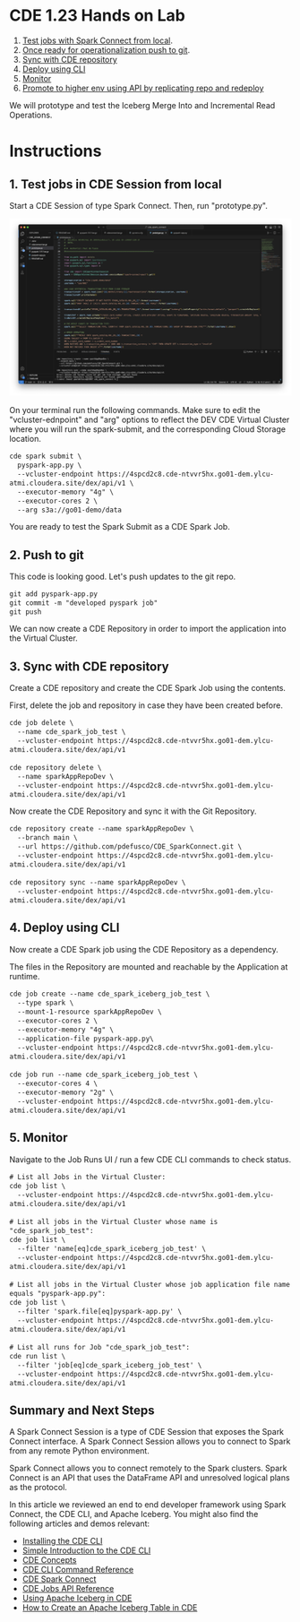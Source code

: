 # CDE 1.23 Hands on Lab

1. [Test jobs with Spark Connect from local](https://github.com/pdefusco/CDE_SparkConnect?tab=readme-ov-file#1-test-jobs-in-cde-session-from-local).  
2. [Once ready for operationalization push to git](https://github.com/pdefusco/CDE_SparkConnect?tab=readme-ov-file#2-push-to-git).
3. [Sync with CDE repository](https://github.com/pdefusco/CDE_SparkConnect?tab=readme-ov-file#3-sync-with-cde-repository)
4. [Deploy using CLI](https://github.com/pdefusco/CDE_SparkConnect?tab=readme-ov-file#4-deploy-using-cli)
5. [Monitor](https://github.com/pdefusco/CDE_SparkConnect?tab=readme-ov-file#5-monitor)
6. [Promote to higher env using API by replicating repo and redeploy](https://github.com/pdefusco/CDE_SparkConnect?tab=readme-ov-file#6-promote-to-higher-env-using-api-by-replicating-repo-and-redeploy)

We will prototype and test the Iceberg Merge Into and Incremental Read Operations.

# Instructions

## 1. Test jobs in CDE Session from local

Start a CDE Session of type Spark Connect. Then, run "prototype.py".

![alt text](../../img/cde_spark_connect_vscode.png)

On your terminal run the following commands. Make sure to edit the "vcluster-ednpoint" and "arg" options to reflect the DEV CDE Virtual Cluster where you will run the spark-submit, and the corresponding Cloud Storage location.

```
cde spark submit \
  pyspark-app.py \
  --vcluster-endpoint https://4spcd2c8.cde-ntvvr5hx.go01-dem.ylcu-atmi.cloudera.site/dex/api/v1 \
  --executor-memory "4g" \
  --executor-cores 2 \
  --arg s3a://go01-demo/data
```

You are ready to test the Spark Submit as a CDE Spark Job.

## 2. Push to git

This code is looking good. Let's push updates to the git repo.

```
git add pyspark-app.py
git commit -m "developed pyspark job"
git push
```

We can now create a CDE Repository in order to import the application into the Virtual Cluster.

## 3. Sync with CDE repository

Create a CDE repository and create the CDE Spark Job using the contents.

First, delete the job and repository in case they have been created before.

```
cde job delete \
  --name cde_spark_job_test \
  --vcluster-endpoint https://4spcd2c8.cde-ntvvr5hx.go01-dem.ylcu-atmi.cloudera.site/dex/api/v1

cde repository delete \
  --name sparkAppRepoDev \
  --vcluster-endpoint https://4spcd2c8.cde-ntvvr5hx.go01-dem.ylcu-atmi.cloudera.site/dex/api/v1
```

Now create the CDE Repository and sync it with the Git Repository.

```
cde repository create --name sparkAppRepoDev \
  --branch main \
  --url https://github.com/pdefusco/CDE_SparkConnect.git \
  --vcluster-endpoint https://4spcd2c8.cde-ntvvr5hx.go01-dem.ylcu-atmi.cloudera.site/dex/api/v1

cde repository sync --name sparkAppRepoDev \
  --vcluster-endpoint https://4spcd2c8.cde-ntvvr5hx.go01-dem.ylcu-atmi.cloudera.site/dex/api/v1
```

## 4. Deploy using CLI

Now create a CDE Spark job using the CDE Repository as a dependency.

The files in the Repository are mounted and reachable by the Application at runtime.

```
cde job create --name cde_spark_iceberg_job_test \
  --type spark \
  --mount-1-resource sparkAppRepoDev \
  --executor-cores 2 \
  --executor-memory "4g" \
  --application-file pyspark-app.py\
  --vcluster-endpoint https://4spcd2c8.cde-ntvvr5hx.go01-dem.ylcu-atmi.cloudera.site/dex/api/v1

cde job run --name cde_spark_iceberg_job_test \
  --executor-cores 4 \
  --executor-memory "2g" \
  --vcluster-endpoint https://4spcd2c8.cde-ntvvr5hx.go01-dem.ylcu-atmi.cloudera.site/dex/api/v1
```

## 5. Monitor

Navigate to the Job Runs UI / run a few CDE CLI commands to check status.

```
# List all Jobs in the Virtual Cluster:
cde job list \
  --vcluster-endpoint https://4spcd2c8.cde-ntvvr5hx.go01-dem.ylcu-atmi.cloudera.site/dex/api/v1

# List all jobs in the Virtual Cluster whose name is "cde_spark_job_test":
cde job list \
  --filter 'name[eq]cde_spark_iceberg_job_test' \
  --vcluster-endpoint https://4spcd2c8.cde-ntvvr5hx.go01-dem.ylcu-atmi.cloudera.site/dex/api/v1

# List all jobs in the Virtual Cluster whose job application file name equals "pyspark-app.py":
cde job list \
  --filter 'spark.file[eq]pyspark-app.py' \
  --vcluster-endpoint https://4spcd2c8.cde-ntvvr5hx.go01-dem.ylcu-atmi.cloudera.site/dex/api/v1

# List all runs for Job "cde_spark_job_test":
cde run list \
  --filter 'job[eq]cde_spark_iceberg_job_test' \
  --vcluster-endpoint https://4spcd2c8.cde-ntvvr5hx.go01-dem.ylcu-atmi.cloudera.site/dex/api/v1
```

## Summary and Next Steps

A Spark Connect Session is a type of CDE Session that exposes the Spark Connect interface. A Spark Connect Session allows you to connect to Spark from any remote Python environment.

Spark Connect allows you to connect remotely to the Spark clusters. Spark Connect is an API that uses the DataFrame API and unresolved logical plans as the protocol.

In this article we reviewed an end to end developer framework using Spark Connect, the CDE CLI, and Apache Iceberg. You might also find the following articles and demos relevant:

* [Installing the CDE CLI](https://docs.cloudera.com/data-engineering/cloud/cli-access/topics/cde-cli.html)
* [Simple Introduction to the CDE CLI](https://github.com/pdefusco/CDE_CLI_Simple)
* [CDE Concepts](https://docs.cloudera.com/data-engineering/cloud/cli-access/topics/cde-cli-concepts.html)
* [CDE CLI Command Reference](https://docs.cloudera.com/data-engineering/cloud/cli-access/topics/cde-cli-reference.html)
* [CDE Spark Connect](https://docs.cloudera.com/data-engineering/cloud/spark-connect-sessions/topics/cde-spark-connect-session.html)
* [CDE Jobs API Reference](https://docs.cloudera.com/data-engineering/cloud/jobs-rest-api-reference/index.html)
* [Using Apache Iceberg in CDE](https://docs.cloudera.com/data-engineering/cloud/manage-jobs/topics/cde-using-iceberg.html)
* [How to Create an Apache Iceberg Table in CDE](https://community.cloudera.com/t5/Community-Articles/How-to-Create-an-Iceberg-Table-with-PySpark-in-Cloudera-Data/ta-p/394800)
